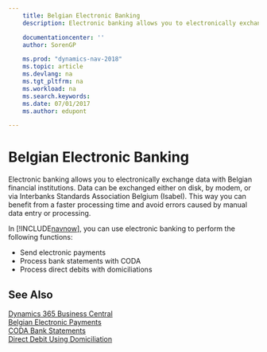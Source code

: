 ```yaml
---
    title: Belgian Electronic Banking
    description: Electronic banking allows you to electronically exchange data with Belgian financial institutions. Data can be exchanged either on disk, by modem, or via Interbanks Standards Association Belgium (Isabel). This way you can benefit from a faster processing time and avoid errors caused by manual data entry or processing.

    documentationcenter: ''
    author: SorenGP

    ms.prod: "dynamics-nav-2018"
    ms.topic: article
    ms.devlang: na
    ms.tgt_pltfrm: na
    ms.workload: na
    ms.search.keywords:
    ms.date: 07/01/2017
    ms.author: edupont

---
```

# Belgian Electronic Banking
Electronic banking allows you to electronically exchange data with Belgian financial institutions. Data can be exchanged either on disk, by modem, or via Interbanks Standards Association Belgium (Isabel). This way you can benefit from a faster processing time and avoid errors caused by manual data entry or processing.  

In [!INCLUDE[navnow](../../includes/navnow_md.md)], you can use electronic banking to perform the following functions:  

- Send electronic payments  
- Process bank statements with CODA  
- Process direct debits with domiciliations  

## See Also
[Dynamics 365 Business Central](/dynamics365/business-central/)  
[Belgian Electronic Payments](belgian-electronic-payments.md)   
 [CODA Bank Statements](coda-bank-statements.md)   
 [Direct Debit Using Domiciliation](direct-debit-using-domiciliation.md)
